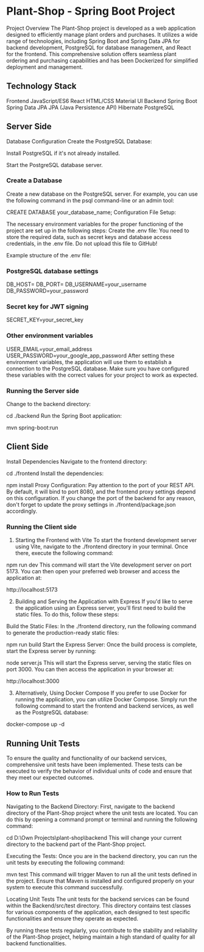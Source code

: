 # Plant-Shop - Spring Boot Project

Project Overview
The Plant-Shop project is developed as a web application designed to efficiently manage plant orders and purchases. It utilizes a wide range of technologies, including Spring Boot and Spring Data JPA for backend development, PostgreSQL for database management, and React for the frontend. This comprehensive solution offers seamless plant ordering and purchasing capabilities and has been Dockerized for simplified deployment and management.

## Technology Stack

Frontend
JavaScript/ES6
React
HTML/CSS
Material UI
Backend
Spring Boot
Spring Data JPA
JPA (Java Persistence API)
Hibernate
PostgreSQL


## Server Side

Database Configuration
Create the PostgreSQL Database:

Install PostgreSQL if it's not already installed.

Start the PostgreSQL database server.

### Create a Database

Create a new database on the PostgreSQL server. For example, you can use the following command in the psql command-line or an admin tool:

CREATE DATABASE your_database_name;
Configuration File Setup:

The necessary environment variables for the proper functioning of the project are set up in the following steps:
Create the .env file:
You need to store the required data, such as secret keys and database access credentials, in the .env file. Do not upload this file to GitHub!

Example structure of the .env file:


### PostgreSQL database settings

DB_HOST=
DB_PORT=
DB_USERNAME=your_username
DB_PASSWORD=your_password

### Secret key for JWT signing

SECRET_KEY=your_secret_key

### Other environment variables

USER_EMAIL=your_email_address
USER_PASSWORD=your_google_app_password
After setting these environment variables, the application will use them to establish a connection to the PostgreSQL database. Make sure you have configured these variables with the correct values for your project to work as expected.

### Running the Server side

Change to the backend directory:

cd ./backend
Run the Spring Boot application:

mvn spring-boot:run


## Client Side

Install Dependencies
Navigate to the frontend directory:

cd ./frontend
Install the dependencies:

npm install
Proxy Configuration:
Pay attention to the port of your REST API. By default, it will bind to port 8080, and the frontend proxy settings depend on this configuration. If you change the port of the backend for any reason, don't forget to update the proxy settings in ./frontend/package.json accordingly.

### Running the Client side

1. Starting the Frontend with Vite
To start the frontend development server using Vite, navigate to the ./frontend directory in your terminal. Once there, execute the following command:

npm run dev
This command will start the Vite development server on port 5173. You can then open your preferred web browser and access the application at:

http://localhost:5173

2. Building and Serving the Application with Express
If you'd like to serve the application using an Express server, you'll first need to build the static files. To do this, follow these steps:

Build the Static Files:
In the ./frontend directory, run the following command to generate the production-ready static files:

npm run build
Start the Express Server:
Once the build process is complete, start the Express server by running:

node server.js
This will start the Express server, serving the static files on port 3000. You can then access the application in your browser at:

http://localhost:3000

3. Alternatively, Using Docker Compose
If you prefer to use Docker for running the application, you can utilize Docker Compose. Simply run the following command to start the frontend and backend services, as well as the PostgreSQL database:

docker-compose up -d


## Running Unit Tests
To ensure the quality and functionality of our backend services, comprehensive unit tests have been implemented. These tests can be executed to verify the behavior of individual units of code and ensure that they meet our expected outcomes.

### How to Run Tests

Navigating to the Backend Directory:
First, navigate to the backend directory of the Plant-Shop project where the unit tests are located. You can do this by opening a command prompt or terminal and running the following command:

cd D:\Own Projects\plant-shop\backend
This will change your current directory to the backend part of the Plant-Shop project.

Executing the Tests:
Once you are in the backend directory, you can run the unit tests by executing the following command:

mvn test
This command will trigger Maven to run all the unit tests defined in the project. Ensure that Maven is installed and configured properly on your system to execute this command successfully.

Locating Unit Tests
The unit tests for the backend services can be found within the Backend/src/test directory. This directory contains test classes for various components of the application, each designed to test specific functionalities and ensure they operate as expected.

By running these tests regularly, you contribute to the stability and reliability of the Plant-Shop project, helping maintain a high standard of quality for all backend functionalities.
